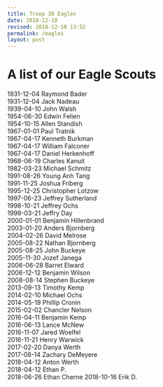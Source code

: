```yaml
---
title: Troop 38 Eagles
date: 2018-12-10
revised: 2018-12-10 13:52 
permalink: /eagles
layout: post
---
```


A list of our Eagle Scouts
=================

1931-12-04  Raymond Bader  
1931-12-04  Jack Nadeau  
1939-04-10  John Walsh  
1954-06-30  Edwin Felien  
1954-10-15  Allen Standish  
1967-01-01  Paul Tratnik  
1967-04-17  Kenneth Burkman  
1967-04-17  William Falconer  
1967-04-17  Daniel Herkenhoff  
1968-06-19  Charles Kanuit  
1982-03-23  Michael Schmitz  
1991-08-26  Young Anh Tang  
1991-11-25  Joshua Friberg  
1995-12-25  Christopher Lotzow  
1997-06-23  Jeffrey Sutherland  
1998-10-21  Jeffrey Ochs  
1999-03-21  Jeffry Day  
2000-01-01  Benjamin Hillenbrand  
2003-01-20  Anders Bjornberg  
2004-02-26  David Melrose  
2005-08-22  Nathan Bjornberg  
2005-08-25  John Buckeye  
2005-11-30  Jozef Janega  
2006-06-28  Barret Elward  
2006-12-12  Benjamin Wilson  
2008-08-14  Stephen Buckeye  
2013-09-13  Timothy Kemp  
2014-02-10  Michael Ochs  
2014-05-19  Phillip Cronin  
2015-02-02  Chancler Nelson  
2016-04-11  Benjamin Kemp  
2016-06-13  Lance McNew  
2016-11-07  Jared Woelfel  
2016-11-21  Henry Warwick  
2017-02-20  Danya Werth  
2017-08-14  Zachary DeMeyere  
2018-04-12  Anton Werth  
2018-04-12  Ethan P.  
2018-06-26  Ethan Cherne
2018-10-16  Erik D.
